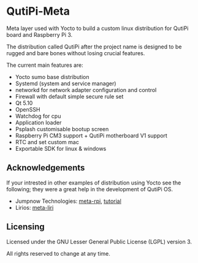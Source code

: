 # QutiPi-Meta

Meta layer used with Yocto to build a custom linux distribution for QutiPi board and Raspberry Pi 3.

The distribution called QutiPi after the project name is designed to be rugged and bare bones without losing crucial features.

The current main features are:

  * Yocto sumo base distribution
  * Systemd (system and service manager)
  * networkd for network adapter configuration and control
  * Firewall with default simple secure rule set
  * Qt 5.10
  * OpenSSH
  * Watchdog for cpu
  * Application loader
  * Psplash customisable bootup screen 
  * Raspberry Pi CM3 support + QutiPi motherboard V1 support
  * RTC and set custom mac
  * Exportable SDK for linux & windows

## Acknowledgements

If your intrested in other examples of distribution using Yocto see the following; they were a great help in the development of QutiPi OS. 

  * Jumpnow Technologies: [meta-rpi](https://github.com/jumpnow/meta-rpi), [tutorial](http://www.jumpnowtek.com/rpi/Raspberry-Pi-Systems-with-Yocto.html) 
  * Lirios: [meta-liri](https://github.com/lirios/meta-liri)

## Licensing

Licensed under the GNU Lesser General Public License (LGPL) version 3.

All rights reserved to change at any time.

